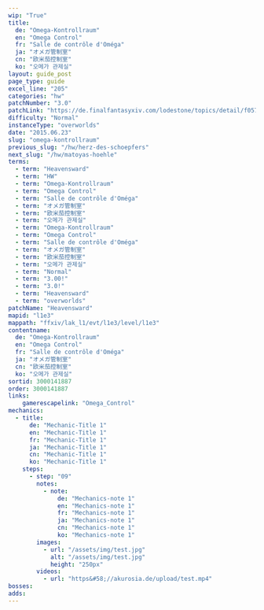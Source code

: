 ```yaml
---
wip: "True"
title:
  de: "Omega-Kontrollraum"
  en: "Omega Control"
  fr: "Salle de contrôle d'Oméga"
  ja: "オメガ管制室"
  cn: "欧米茄控制室"
  ko: "오메가 관제실"
layout: guide_post
page_type: guide
excel_line: "205"
categories: "hw"
patchNumber: "3.0"
patchLink: "https://de.finalfantasyxiv.com/lodestone/topics/detail/f0575b82a639492e5a70e34d823d77bddcb7f686"
difficulty: "Normal"
instanceType: "overworlds"
date: "2015.06.23"
slug: "omega-kontrollraum"
previous_slug: "/hw/herz-des-schoepfers"
next_slug: "/hw/matoyas-hoehle"
terms:
  - term: "Heavensward"
  - term: "HW"
  - term: "Omega-Kontrollraum"
  - term: "Omega Control"
  - term: "Salle de contrôle d'Oméga"
  - term: "オメガ管制室"
  - term: "欧米茄控制室"
  - term: "오메가 관제실"
  - term: "Omega-Kontrollraum"
  - term: "Omega Control"
  - term: "Salle de contrôle d'Oméga"
  - term: "オメガ管制室"
  - term: "欧米茄控制室"
  - term: "오메가 관제실"
  - term: "Normal"
  - term: "3.00!"
  - term: "3.0!"
  - term: "Heavensward"
  - term: "overworlds"
patchName: "Heavensward"
mapid: "l1e3"
mappath: "ffxiv/lak_l1/evt/l1e3/level/l1e3"
contentname:
  de: "Omega-Kontrollraum"
  en: "Omega Control"
  fr: "Salle de contrôle d'Oméga"
  ja: "オメガ管制室"
  cn: "欧米茄控制室"
  ko: "오메가 관제실"
sortid: 3000141887
order: 3000141887
links:
    gamerescapelink: "Omega_Control"
mechanics:
  - title:
      de: "Mechanic-Title 1"
      en: "Mechanic-Title 1"
      fr: "Mechanic-Title 1"
      ja: "Mechanic-Title 1"
      cn: "Mechanic-Title 1"
      ko: "Mechanic-Title 1"
    steps:
      - step: "09"
        notes:
          - note:
              de: "Mechanics-note 1"
              en: "Mechanics-note 1"
              fr: "Mechanics-note 1"
              ja: "Mechanics-note 1"
              cn: "Mechanics-note 1"
              ko: "Mechanics-note 1"
        images:
          - url: "/assets/img/test.jpg"
            alt: "/assets/img/test.jpg"
            height: "250px"
        videos:
          - url: "https&#58;//akurosia.de/upload/test.mp4"
bosses:
adds:
---
```

